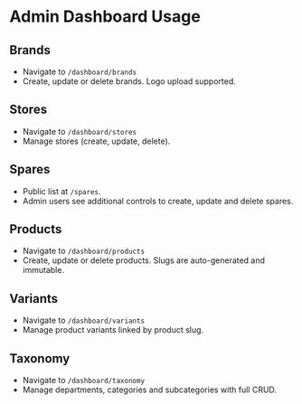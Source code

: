 # Admin Dashboard Usage

## Brands
- Navigate to `/dashboard/brands`
- Create, update or delete brands. Logo upload supported.

## Stores
- Navigate to `/dashboard/stores`
- Manage stores (create, update, delete).

## Spares
- Public list at `/spares`.
- Admin users see additional controls to create, update and delete spares.

## Products
- Navigate to `/dashboard/products`
- Create, update or delete products. Slugs are auto-generated and immutable.

## Variants
- Navigate to `/dashboard/variants`
- Manage product variants linked by product slug.

## Taxonomy
- Navigate to `/dashboard/taxonomy`
- Manage departments, categories and subcategories with full CRUD.
